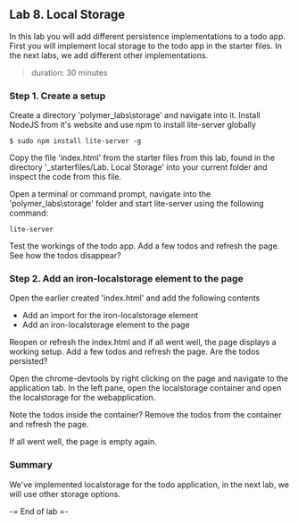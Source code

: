 ## Lab 8. Local Storage
In this lab you will add different persistence implementations to a todo app. 
First you will implement local storage to the todo app in the starter files. 
In the next labs, we add different other implementations. 
> duration: 30 minutes

### Step 1. Create a setup
Create a directory 'polymer_labs\storage' and navigate into it.
Install NodeJS from it's website and use npm to install lite-server globally
```
$ sudo npm install lite-server -g
```

Copy the file 'index.html' from the starter files from this lab, found in the directory 
'_starterfiles/Lab. Local Storage' into your current folder and 
inspect the code from this file.

Open a terminal or command prompt, navigate into the 'polymer_labs\storage' folder and 
start lite-server using the following command:

````
lite-server
````

Test the workings of the todo app. Add a few todos and refresh the page. See how the todos disappear?


### Step 2. Add an iron-localstorage element to the page
Open the earlier created 'index.html' and add the following contents

* Add an import for the iron-localstorage element
* Add an iron-localstorage element to the page

Reopen or refresh the index.html and if all went well, the page displays a working setup.
Add a few todos and refresh the page. Are the todos persisted?

Open the chrome-devtools by right clicking on the page and navigate to the application tab. 
In the left pane, open the localstorage container and open the localstorage for the webapplication. 

Note the todos inside the container? Remove the todos from the container and refresh the page.

If all went well, the page is empty again.

### Summary
We've implemented localstorage for the todo application, in the next lab, we will use other storage options. 

-= End of lab =-
  